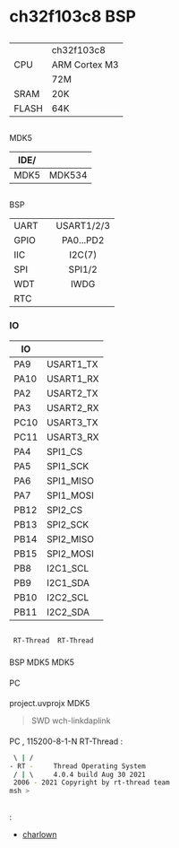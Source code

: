 # ch32f103c8 BSP 
## 
|       |           |
| --------- | ------------- |
|   | ch32f103c8    |
| CPU       | ARM Cortex M3 |
|       | 72M           |
| SRAM  | 20K           |
| FLASH | 64K           |

## 

MDK5

| IDE/ |                    |
| ---------- | ---------------------------- |
| MDK5       | MDK534                       |




## 

 BSP 

|       |  |                        |
| --------- | -------- | :------------------------:|
| UART      |      | USART1/2/3                 |
| GPIO      |      | PA0...PD2                  |
| IIC       |      | I2C(7)                |
| SPI       |      | SPI1/2                     |
| WDT       |      | IWDG                       |
| RTC       |      |            |


### IO

| IO |  |
| ---- | -------------- |
| PA9  | USART1_TX      |
| PA10 | USART1_RX      |
| PA2  | USART2_TX      |
| PA3  | USART2_RX      |
| PC10 | USART3_TX      |
| PC11 | USART3_RX      |
| PA4  | SPI1_CS        |
| PA5  | SPI1_SCK       |
| PA6  | SPI1_MISO      |
| PA7  | SPI1_MOSI      |
| PB12 | SPI2_CS        |
| PB13 | SPI2_SCK       |
| PB14 | SPI2_MISO      |
| PB15 | SPI2_MOSI      |
| PB8  | I2C1_SCL       |
| PB9  | I2C1_SDA       |
| PB10  | I2C2_SCL      |
| PB11  | I2C2_SDA      |


## 

     RT-Thread  RT-Thread  

### 

 BSP  MDK5  MDK5 

#### 

 PC

#### 

 project.uvprojx  MDK5 

>  SWD  wch-linkdaplink 

#### 


 PC , 115200-8-1-N RT-Thread :

```bash
 \ | /
- RT -     Thread Operating System
 / | \     4.0.4 build Aug 30 2021
 2006 - 2021 Copyright by rt-thread team
msh >
```

## 

:

- [charlown](https://github.com/charlown) 